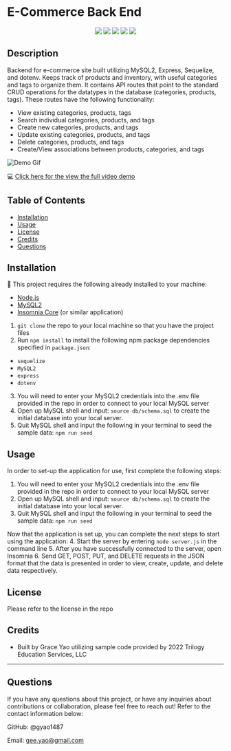 # E-Commerce Back End 

<p align="center">
    <img src="https://img.shields.io/badge/Javascript-yellow" />
    <img src="https://img.shields.io/badge/express-orange" />
    <img src="https://img.shields.io/badge/Sequelize-blue"  />
    <img src="https://img.shields.io/badge/mySQL-blue"  />
    <img src="https://img.shields.io/badge/dotenv-green" />
</p>
   
## Description
Backend for e-commerce site built utilizing MySQL2, Express, Sequelize, and dotenv. Keeps track of products and inventory, with useful categories and tags to organize them. It contains API routes that point to the standard CRUD operations for the datatypes in the database (categories, products, tags). These routes have the following functionality:

* View existing categories, products, tags
* Search individual categories, products, and tags
* Create new categories, products, and tags
* Update existing categories, products, and tags
* Delete categories, products, and tags
* Create/View associations between products, categories, and tags

![Demo Gif](./assets/demo.gif)

💻 [Click here for the view the full video demo](https://drive.google.com/file/d/1BFX5t3_X9Xk72voCGE27IK5tmhlGl-J5/view)

## Table of Contents 
  - [Installation](#installation)
  - [Usage](#usage)
  - [License](#license)
  - [Credits](#credits)
  - [Questions](#questions)

## Installation

💾   This project requires the following already installed to your machine:
* [Node.js](https://nodejs.org/en/)
* [MySQL2](https://www.npmjs.com/package/mysql2)
* [Insomnia Core](https://insomnia.rest/download) (or similar application)

1. `git clone` the repo to your local machine so that you have the project files
2. Run `npm install` to install the following npm package dependencies specified in `package.json`:
* `sequelize`
* `MySQL2`
* `express`
* `dotenv`
3. You will need to enter your MySQL2 credentials into the .env file provided in the repo in order to connect to your local MySQL server
4. Open up MySQL shell and input: `source db/schema.sql` to create the initial database into your local server. 
5. Quit MySQL shell and input the following in your terminal to seed the sample data:
`npm run seed`

## Usage
In order to set-up the application for use, first complete the following steps:
1. You will need to enter your MySQL2 credentials into the .env file provided in the repo in order to connect to your local MySQL server
2. Open up MySQL shell and input: `source db/schema.sql` to create the initial database into your local server. 
3. Quit MySQL shell and input the following in your terminal to seed the sample data:
`npm run seed`

Now that the application is set up, you can complete the next steps to start using the application:
4. Start the server by entering `node server.js` in the command line
5. After you have successfully connected to the server, open Insomnia
6. Send GET, POST, PUT, and DELETE requests in the JSON format that the data is presented in order to view, create, update, and delete data respectively. 


## License
Please refer to the license in the repo

## Credits
* Built by Grace Yao utilizing sample code provided by 2022 Trilogy Education Services, LLC

---
## Questions

If you have any questions about this project, or have any inquiries about contributions or collaboration, please feel free to reach out! Refer to the contact information below:

GitHub: @gyao1487

Email: gee.yao@gmail.com
